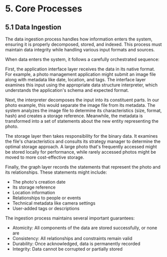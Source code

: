 # 5. Core Processes

## 5.1 Data Ingestion

The data ingestion process handles how information enters the system, ensuring it is properly decomposed, stored, and indexed. This process must maintain data integrity while handling various input formats and sources.

When data enters the system, it follows a carefully orchestrated sequence:

First, the application interface layer receives the data in its native format. For example, a photo management application might submit an image file along with metadata like date, location, and tags. The interface layer examines this input using the appropriate data structure interpreter, which understands the application's schema and expected format.

Next, the interpreter decomposes the input into its constituent parts. In our photo example, this would separate the image file from its metadata. The system analyzes the image file to determine its characteristics (size, format, hash) and creates a storage reference. Meanwhile, the metadata is transformed into a set of statements about the new entity representing the photo.

The storage layer then takes responsibility for the binary data. It examines the file's characteristics and consults its strategy manager to determine the optimal storage approach. A large photo that's frequently accessed might be stored locally for performance, while rarely accessed photos might be moved to more cost-effective storage.

Finally, the graph layer records the statements that represent the photo and its relationships. These statements might include:
- The photo's creation date
- Its storage reference
- Location information
- Relationships to people or events
- Technical metadata like camera settings
- User-added tags or descriptions

The ingestion process maintains several important guarantees:
- Atomicity: All components of the data are stored successfully, or none are
- Consistency: All relationships and constraints remain valid
- Durability: Once acknowledged, data is permanently recorded
- Integrity: Data cannot be corrupted or partially stored